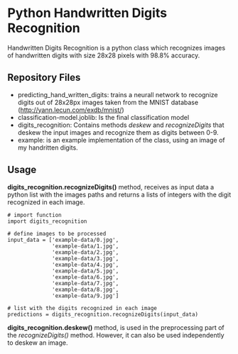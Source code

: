 # Python Handwritten Digits Recognition
Handwritten Digits Recognition is a python class which recognizes images of handwritten digits with size 28x28 pixels with 98.8% accuracy.

## Repository Files
- predicting_hand_written_digits: trains a neurall network to recognize digits out of 28x28px images taken from the MNIST database (http://yann.lecun.com/exdb/mnist/)
- classification-model.joblib: Is the final classification model
- digits_recognition: Contains methods *deskew* and *recognizeDigits* that deskew the input images and recognize them as digits between 0-9.
- example: is an example implementation of the class, using an image of my handritten digits.

## Usage
**digits_recognition.recognizeDigits()** method, receives as input data a python list with the images paths and returns a lists of integers with the digit recognized in each image.

```
# import function
import digits_recognition

# define images to be processed
input_data = ['example-data/0.jpg',
              'example-data/1.jpg',
              'example-data/2.jpg',
              'example-data/3.jpg',
              'example-data/4.jpg',
              'example-data/5.jpg',
              'example-data/6.jpg',
              'example-data/7.jpg',
              'example-data/8.jpg',
              'example-data/9.jpg']

# list with the digits recognized in each image
predictions = digits_recognition.recognizeDigits(input_data)
```

**digits_recognition.deskew()** method, is used in the preprocessing part of the *recognizeDigits()* method. However, it can also be used independently to deskew an image.